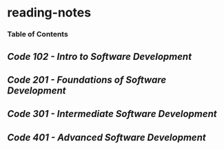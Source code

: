 # reading-notes

### Table of Contents

## ***Code 102 - Intro to Software Development***
## ***Code 201 - Foundations of Software Development***
## ***Code 301 - Intermediate Software Development***
## ***Code 401 - Advanced Software Development***
